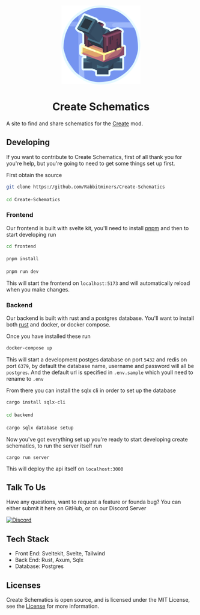 <p align="center">
<img style="width: 15em;" src="display/schematic_cannon.png" alt="fern"/>
<h1 align="center"> Create Schematics </h1>
</p>

A site to find and share schematics for the [Create](https://github.com/Creators-of-Create/Create) mod.

## Developing

If you want to contribute to Create Schematics, first of all thank you for you're help, but you're going to need to get some things set up first.

First obtain the source 

```bash
git clone https://github.com/Rabbitminers/Create-Schematics

cd Create-Schematics
```

### Frontend

Our frontend is built with svelte kit, you'll need to install [pnpm](https://pnpm.io/installation) and then to start developing run

```bash
cd frontend

pnpm install

pnpm run dev
```

This will start the frontend on `localhost:5173` and will automatically reload when you make changes.

### Backend

Our backend is built with rust and a postgres database. You'll want to install both [rust](https://www.rust-lang.org/tools/install) and docker, or docker compose.

Once you have installed these run

```bash
docker-compose up
```

This will start a development postges database on port `5432` and redis on port `6379`, by default the database name, username and password will all be `postgres`. And the default url is specified in `.env.sample` which youll need to rename to `.env` 

From there you can install the sqlx cli in order to set up the database

```bash
cargo install sqlx-cli

cd backend

cargo sqlx database setup
```

Now you've got everything set up you're ready to start developing create schematics, to run the server itself run

```
cargo run server
```

This will deploy the api itself on `localhost:3000`

## Talk To Us

Have any questions, want to request a feature or founda bug? You can either submit it here on GitHub, or on our Discord Server


[![Discord][1]][2]

[1]: https://discordapp.com/api/guilds/1069326955742244884/widget.png?style=banner2
[2]: https://discord.gg/GJsQadv9Mc


## Tech Stack

- Front End: Sveltekit, Svelte, Tailwind
- Back End: Rust, Axum, Sqlx
- Database: Postgres

## Licenses

Create Schematics is open source, and is licensed under the MIT License, see the [License](./LICENSE) for more information.